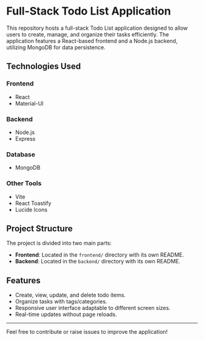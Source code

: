# Full-Stack Todo List Application

This repository hosts a full-stack Todo List application designed to allow users to create, manage, and organize their tasks efficiently. The application features a React-based frontend and a Node.js backend, utilizing MongoDB for data persistence.

## Technologies Used

### Frontend
- React
- Material-UI

### Backend
- Node.js
- Express

### Database
- MongoDB

### Other Tools
- Vite
- React Toastify
- Lucide Icons

## Project Structure

The project is divided into two main parts:
- **Frontend**: Located in the `frontend/` directory with its own README.
- **Backend**: Located in the `backend/` directory with its own README.

## Features

- Create, view, update, and delete todo items.
- Organize tasks with tags/categories.
- Responsive user interface adaptable to different screen sizes.
- Real-time updates without page reloads.

---

Feel free to contribute or raise issues to improve the application!
